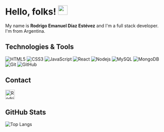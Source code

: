 
# Hello, folks! <img src="https://raw.githubusercontent.com/aemmadi/aemmadi/master/wave.gif" width="30px">

My name is **Rodrigo Emanuel Díaz Estévez** and I'm a full stack developer. I'm from Argentina.

## Technologies & Tools
![HTML5](https://img.shields.io/badge/-HTML5-black?style=flat-square&logo=html5)
![CSS3](https://img.shields.io/badge/-CSS3-black?style=flat-square&logo=css3)
![JavaScript](https://img.shields.io/badge/-JavaScript-black?style=flat-square&logo=javascript)
![React](https://img.shields.io/badge/-React-black?style=flat-square&logo=react)
![Nodejs](https://img.shields.io/badge/-Nodejs-black?style=flat-square&logo=Node.js)
![MySQL](https://img.shields.io/badge/-MySQL-black?style=flat-square&logo=mysql)
![MongoDB](https://img.shields.io/badge/-MongoDB-black?style=flat-square&logo=mongodb)
![Git](https://img.shields.io/badge/-Git-black?style=flat-square&logo=git)
![GitHub](https://img.shields.io/badge/-GitHub-black?style=flat-square&logo=github)

## Contact

<a href="https://www.linkedin.com/in/rodrigoemanuelde/">
    <img src="https://www.vectorlogo.zone/logos/linkedin/linkedin-icon.svg" alt="Rodrigo Emanuel Díaz Estévez's LinkedIn Profile" height="30" width="30">
  </a>

## GitHub Stats

![Top Langs](https://github-readme-stats.vercel.app/api/top-langs/?username=rodrigoemanuelde&theme=merko&hide=TeX&layout=compact)

